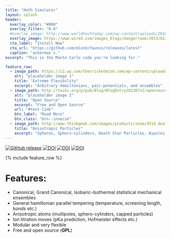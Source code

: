 ```yaml
---
title: "Hoth Simulator"
layout: splash
header:
  overlay_color: "#000"
  overlay_filter: "0.6"
  #overlay_image: http://www.worldtechtoday.com/wp-content/uploads/2016/04/bigstock-Water-Molecules-984772.jpg
  overlay_image: https://www.wired.com/images_blogs/dangerroom/2013/02/hoth-atat.jpg
  cta_label: "Install Now"
  cta_url: "https://github.com/mlund/faunus/releases/latest"
  caption: "ackerman s."
excerpt: "This is the Monte Carlo code you're looking for."

feature_row:
  - image_path: https://i2.wp.com/thecricketmind.com/wp-content/uploads/2016/04/flexibility.jpg
    alt: "placeholder image 1"
    title: "Extreme Flexibility"
    excerpt: "Arbitrary Hamiltonians, pair-potentials, and ensembles"
  - image_path: http://twiki.org/p/pub/Blog/BlogEntry201207x1/opensource-400.png
    alt: "placeholder image 2"
    title: "Open Source"
    excerpt: "Free and Open Source"
    url: "#test-link"
    btn_label: "Read More"
    btn_class: "btn--inverse"
  - image_path: http://www.thinkgeek.com/images/products/zoom/d314_death_star_wall_cling.jpg
    title: "Anisotropic Particles"
    excerpt: "Spheres, Sphero-cylinders, Death Star Particles, Dipoles, Quadrupoles"
---
```

[![GitHub release](https://img.shields.io/github/release/mlund/faunus.svg)](https://github.com/mlund/faunus/releases/latest)
[![DOI](https://img.shields.io/badge/DOI-10%2Fnvn-orange.svg)](http://dx.doi.org/10/nvn)
[![DOI](https://img.shields.io/badge/DOI-10%2Fdfqgch-orange.svg)](http://dx.doi.org/10/dfqgch)
[![DOI](https://img.shields.io/badge/Edit-github-lightgrey.svg?style=social)](http://)

{% include feature_row %}

# Features:

- Canonical, Grand Canonical, Isobaric-Isothermal statistical mechanical ensembles
- General hamiltonian parallel tempering (temperature, screening length, bonds etc.)
- Anisotropic atoms (multipoles, sphero-cylinders, capped particles)
- Ion titration moves (pKa prediction, Hofmeister effects etc.)
- Modular and very flexible
- Free and open source (**GPL**)
